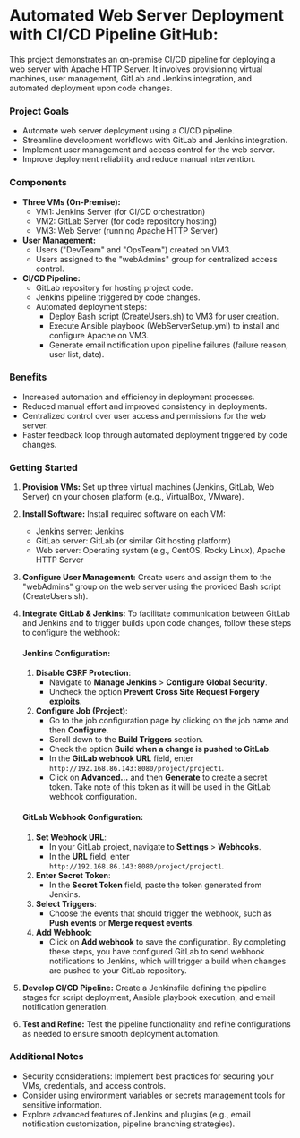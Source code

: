 # Automated Web Server Deployment with CI/CD Pipeline GitHub:
This project demonstrates an on-premise CI/CD pipeline for deploying a web server with Apache HTTP Server. It involves provisioning virtual machines, user management, GitLab and Jenkins integration, and automated deployment upon code changes.

### Project Goals
* Automate web server deployment using a CI/CD pipeline.
* Streamline development workflows with GitLab and Jenkins integration.
* Implement user management and access control for the web server.
* Improve deployment reliability and reduce manual intervention.

### Components
* **Three VMs (On-Premise):**
    * VM1: Jenkins Server (for CI/CD orchestration)
    * VM2: GitLab Server (for code repository hosting)
    * VM3: Web Server (running Apache HTTP Server)
* **User Management:**
    * Users ("DevTeam" and "OpsTeam") created on VM3.
    * Users assigned to the "webAdmins" group for centralized access control.
* **CI/CD Pipeline:**
    * GitLab repository for hosting project code.
    * Jenkins pipeline triggered by code changes.
    * Automated deployment steps:
        - Deploy Bash script (CreateUsers.sh) to VM3 for user creation.
        - Execute Ansible playbook (WebServerSetup.yml) to install and configure Apache on VM3.
        - Generate email notification upon pipeline failures (failure reason, user list, date).

### Benefits
* Increased automation and efficiency in deployment processes.
* Reduced manual effort and improved consistency in deployments.
* Centralized control over user access and permissions for the web server.
* Faster feedback loop through automated deployment triggered by code changes.


### Getting Started
1. **Provision VMs:** Set up three virtual machines (Jenkins, GitLab, Web Server) on your chosen platform (e.g., VirtualBox, VMware).
2. **Install Software:** Install required software on each VM:
    * Jenkins server: Jenkins
    * GitLab server: GitLab (or similar Git hosting platform)
    * Web server: Operating system (e.g., CentOS, Rocky Linux), Apache HTTP Server
3. **Configure User Management:** Create users and assign them to the "webAdmins" group on the web server using the provided Bash script (CreateUsers.sh).
4. **Integrate GitLab & Jenkins:**
   To facilitate communication between GitLab and Jenkins and to trigger builds upon code changes, follow these steps to configure the webhook:
   #### Jenkins Configuration:
   1. **Disable CSRF Protection**:
      - Navigate to **Manage Jenkins** > **Configure Global Security**.
      - Uncheck the option **Prevent Cross Site Request Forgery exploits**.
   2. **Configure Job (Project)**:
      - Go to the job configuration page by clicking on the job name and then **Configure**.
      - Scroll down to the **Build Triggers** section.
      - Check the option **Build when a change is pushed to GitLab**.
      - In the **GitLab webhook URL** field, enter `http://192.168.86.143:8080/project/project1`.
      - Click on **Advanced...** and then **Generate** to create a secret token. Take note of this token as it will be used in the GitLab webhook configuration.
   #### GitLab Webhook Configuration:
   1. **Set Webhook URL**:
      - In your GitLab project, navigate to **Settings** > **Webhooks**.
      - In the **URL** field, enter `http://192.168.86.143:8080/project/project1`.
   2. **Enter Secret Token**:
      - In the **Secret Token** field, paste the token generated from Jenkins.
   3. **Select Triggers**:
      - Choose the events that should trigger the webhook, such as **Push events** or **Merge request events**.
   4. **Add Webhook**:
      - Click on **Add webhook** to save the configuration.
   By completing these steps, you have configured GitLab to send webhook notifications to Jenkins, which will trigger a build when changes are pushed to your GitLab repository.

6. **Develop CI/CD Pipeline:** Create a Jenkinsfile defining the pipeline stages for script deployment, Ansible playbook execution, and email notification generation.
7. **Test and Refine:** Test the pipeline functionality and refine configurations as needed to ensure smooth deployment automation.

### Additional Notes
* Security considerations: Implement best practices for securing your VMs, credentials, and access controls.
* Consider using environment variables or secrets management tools for sensitive information.
* Explore advanced features of Jenkins and plugins (e.g., email notification customization, pipeline branching strategies).
